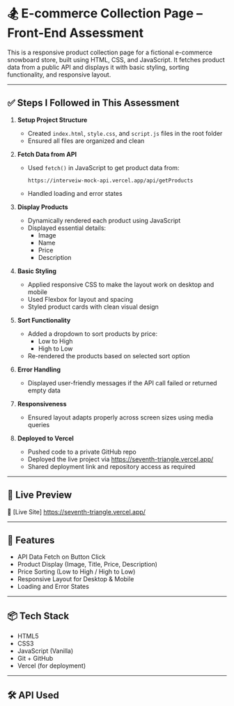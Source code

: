 # 🏂 E-commerce Collection Page – Front-End Assessment

This is a responsive product collection page for a fictional e-commerce snowboard store, built using HTML, CSS, and JavaScript. It fetches product data from a public API and displays it with basic styling, sorting functionality, and responsive layout.

---

## ✅ Steps I Followed in This Assessment

1. **Setup Project Structure**
   - Created `index.html`, `style.css`, and `script.js` files in the root folder
   - Ensured all files are organized and clean

2. **Fetch Data from API**
   - Used `fetch()` in JavaScript to get product data from:
     ```
     https://interveiw-mock-api.vercel.app/api/getProducts
     ```
   - Handled loading and error states

3. **Display Products**
   - Dynamically rendered each product using JavaScript
   - Displayed essential details:
     - Image
     - Name
     - Price
     - Description

4. **Basic Styling**
   - Applied responsive CSS to make the layout work on desktop and mobile
   - Used Flexbox for layout and spacing
   - Styled product cards with clean visual design

5. **Sort Functionality**
   - Added a dropdown to sort products by price:
     - Low to High
     - High to Low
   - Re-rendered the products based on selected sort option

6. **Error Handling**
   - Displayed user-friendly messages if the API call failed or returned empty data

7. **Responsiveness**
   - Ensured layout adapts properly across screen sizes using media queries

8. **Deployed to Vercel**
   - Pushed code to a private GitHub repo
   - Deployed the live project via https://seventh-triangle.vercel.app/
   - Shared deployment link and repository access as required

---

## 🧪 Live Preview

🔗 [Live Site] https://seventh-triangle.vercel.app/  


---

## 📌 Features

- API Data Fetch on Button Click
- Product Display (Image, Title, Price, Description)
- Price Sorting (Low to High / High to Low)
- Responsive Layout for Desktop & Mobile
- Loading and Error States

---

## 📦 Tech Stack

- HTML5
- CSS3
- JavaScript (Vanilla)
- Git + GitHub
- Vercel (for deployment)

---

## 🛠 API Used

